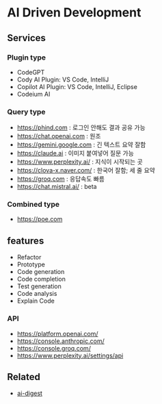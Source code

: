 # AI Driven Development

## Services

### Plugin type
- CodeGPT
- Cody AI Plugin: VS Code, IntelliJ
- Copilot AI Plugin: VS Code, IntelliJ, Eclipse
- Codeium AI

### Query type
- https://phind.com : 로그인 안해도 결과 공유 가능
- https://chat.openai.com : 원조
- https://gemini.google.com : 긴 텍스트 요약 잘함
- https://claude.ai : 이미지 붙여넣어 질문 가능
- https://www.perplexity.ai/ : 지식이 시작되는 곳
- https://clova-x.naver.com/ : 한국어 잘함; 세 줄 요약
- https://groq.com : 응답속도 빠름
- https://chat.mistral.ai/ : beta

### Combined type
- https://poe.com

## features
- Refactor
- Prototype
- Code generation
- Code completion
- Test generation
- Code analysis
- Explain Code

### API
- https://platform.openai.com/
- https://console.anthropic.com/
- https://console.groq.com/
- https://www.perplexity.ai/settings/api

## Related
- [ai-digest](./digest.md)
